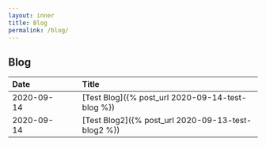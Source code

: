 ```yaml
---
layout: inner
title: Blog
permalink: /blog/
---
```


## Blog


| Date         |    |     | Title             |
|:-------------|:---|:---|:------------------|
| 2020-09-14   |    |    | [Test Blog]({% post_url 2020-09-14-test-blog %}) |
| 2020-09-14   |    |    | [Test Blog2]({% post_url 2020-09-13-test-blog2 %}) |






